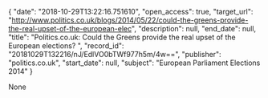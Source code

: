 {
  "date": "2018-10-29T13:22:16.751610", 
  "open_access": true, 
  "target_url": "http://www.politics.co.uk/blogs/2014/05/22/could-the-greens-provide-the-real-upset-of-the-european-elec", 
  "description": null, 
  "end_date": null, 
  "title": "Politics.co.uk: Could the Greens provide the real upset of the European elections? ", 
  "record_id": "20181029T132216/nJ/EdlVO0bTWf977h5m/4w==", 
  "publisher": "politics.co.uk", 
  "start_date": null, 
  "subject": "European Parliament Elections 2014"
}

None